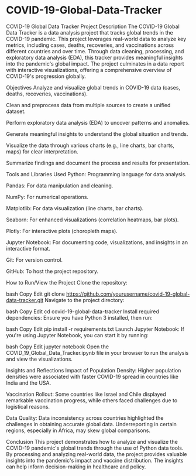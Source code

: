 # COVID-19-Global-Data-Tracker
COVID-19 Global Data Tracker
Project Description
The COVID-19 Global Data Tracker is a data analysis project that tracks global trends in the COVID-19 pandemic. This project leverages real-world data to analyze key metrics, including cases, deaths, recoveries, and vaccinations across different countries and over time. Through data cleaning, processing, and exploratory data analysis (EDA), this tracker provides meaningful insights into the pandemic's global impact. The project culminates in a data report with interactive visualizations, offering a comprehensive overview of COVID-19's progression globally.

Objectives
Analyze and visualize global trends in COVID-19 data (cases, deaths, recoveries, vaccinations).

Clean and preprocess data from multiple sources to create a unified dataset.

Perform exploratory data analysis (EDA) to uncover patterns and anomalies.

Generate meaningful insights to understand the global situation and trends.

Visualize the data through various charts (e.g., line charts, bar charts, maps) for clear interpretation.

Summarize findings and document the process and results for presentation.

Tools and Libraries Used
Python: Programming language for data analysis.

Pandas: For data manipulation and cleaning.

NumPy: For numerical operations.

Matplotlib: For data visualization (line charts, bar charts).

Seaborn: For enhanced visualizations (correlation heatmaps, bar plots).

Plotly: For interactive plots (choropleth maps).

Jupyter Notebook: For documenting code, visualizations, and insights in an interactive format.

Git: For version control.

GitHub: To host the project repository.

How to Run/View the Project
Clone the repository:

bash
Copy
Edit
git clone https://github.com/yourusername/covid-19-global-data-tracker.git
Navigate to the project directory:

bash
Copy
Edit
cd covid-19-global-data-tracker
Install required dependencies:
Ensure you have Python 3 installed, then run:

bash
Copy
Edit
pip install -r requirements.txt
Launch Jupyter Notebook:
If you're using Jupyter Notebook, you can start it by running:

bash
Copy
Edit
jupyter notebook
Open the COVID_19_Global_Data_Tracker.ipynb file in your browser to run the analysis and view the visualizations.

Insights and Reflections
Impact of Population Density: Higher population densities were associated with faster COVID-19 spread in countries like India and the USA.

Vaccination Rollout: Some countries like Israel and Chile displayed remarkable vaccination progress, while others faced challenges due to logistical reasons.

Data Quality: Data inconsistency across countries highlighted the challenges in obtaining accurate global data. Underreporting in certain regions, especially in Africa, may skew global comparisons.

Conclusion
This project demonstrates how to analyze and visualize the COVID-19 pandemic's global trends through the use of Python data tools. By processing and analyzing real-world data, the project provides valuable insights into the pandemic's impact and vaccine distribution. The insights can help inform decision-making in healthcare and policy.

